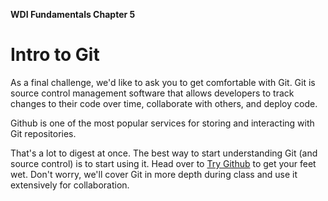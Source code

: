 **WDI Fundamentals Chapter 5**

# Intro to Git

As a final challenge, we'd like to ask you to get comfortable with Git. Git is source control management software that allows developers to track changes to their code over time, collaborate with others, and deploy code.

Github is one of the most popular services for storing and interacting with Git repositories.

That's a lot to digest at once. The best way to start understanding Git (and source control) is to start using it. Head over to [Try Github](https://try.github.io/) to get your feet wet. Don't worry, we'll cover Git in more depth during class and use it extensively for collaboration.
